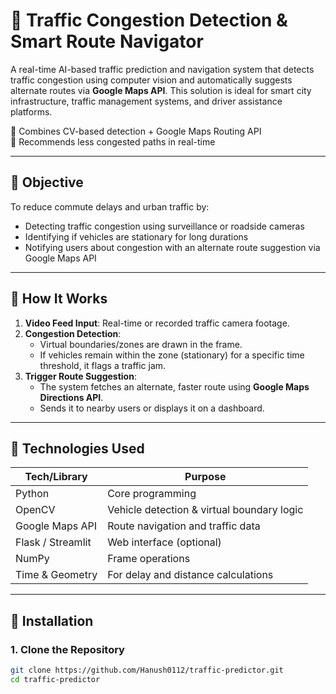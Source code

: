 # 🚦 Traffic Congestion Detection & Smart Route Navigator

A real-time AI-based traffic prediction and navigation system that detects traffic congestion using computer vision and automatically suggests alternate routes via **Google Maps API**. This solution is ideal for smart city infrastructure, traffic management systems, and driver assistance platforms.

📍 Combines CV-based detection + Google Maps Routing API  
🚗 Recommends less congested paths in real-time

---

## 🎯 Objective

To reduce commute delays and urban traffic by:
- Detecting traffic congestion using surveillance or roadside cameras
- Identifying if vehicles are stationary for long durations
- Notifying users about congestion with an alternate route suggestion via Google Maps API

---

## 🧠 How It Works

1. **Video Feed Input**: Real-time or recorded traffic camera footage.
2. **Congestion Detection**:
   - Virtual boundaries/zones are drawn in the frame.
   - If vehicles remain within the zone (stationary) for a specific time threshold, it flags a traffic jam.
3. **Trigger Route Suggestion**:
   - The system fetches an alternate, faster route using **Google Maps Directions API**.
   - Sends it to nearby users or displays it on a dashboard.

---

## 🧪 Technologies Used

| Tech/Library       | Purpose                                      |
|--------------------|----------------------------------------------|
| Python             | Core programming                            |
| OpenCV             | Vehicle detection & virtual boundary logic  |
| Google Maps API    | Route navigation and traffic data           |
| Flask / Streamlit  | Web interface (optional)                    |
| NumPy              | Frame operations                            |
| Time & Geometry    | For delay and distance calculations         |

---

## 🔧 Installation

### 1. Clone the Repository

```bash
git clone https://github.com/Hanush0112/traffic-predictor.git
cd traffic-predictor
